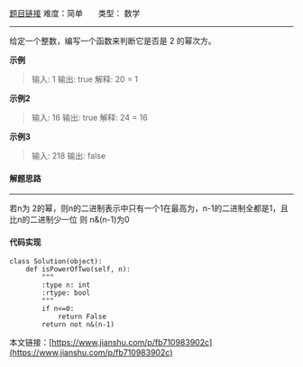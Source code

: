  [题目链接](https://leetcode-cn.com/problems/power-of-two/)
难度：简单          &nbsp;&nbsp;&nbsp;&nbsp;&nbsp;&nbsp;类型：  数学
***
 给定一个整数，编写一个函数来判断它是否是 2 的幂次方。

**示例**
> 输入: 1
输出: true
解释: 20 = 1

**示例2**
> 输入: 16
输出: true
解释: 24 = 16

**示例3**
> 输入: 218
输出: false


#### 解题思路
***
若n为 2的幂，则n的二进制表示中只有一个1在最高为，n-1的二进制全都是1，且比n的二进制少一位
则 n&(n-1)为0




#### 代码实现
```
class Solution(object):
    def isPowerOfTwo(self, n):
        """
        :type n: int
        :rtype: bool
        """
        if n<=0:
            return False
        return not n&(n-1)
```

本文链接：[https://www.jianshu.com/p/fb710983902c](https://www.jianshu.com/p/fb710983902c)
